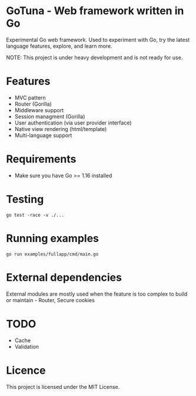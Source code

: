 # GoTuna - Web framework written in Go
Experimental Go web framework. Used to experiment with Go, try the latest language features, explore, and learn more.

NOTE: This project is under heavy development and is not ready for use.

# Features
- MVC pattern
- Router (Gorilla)
- Middleware support
- Session managment (Gorilla)
- User authentication (via user provider interface)
- Native view rendering (html/template)
- Multi-language support

# Requirements
- Make sure you have Go >= 1.16 installed

# Testing
```
go test -race -v ./...
```

# Running examples
```
go run examples/fullapp/cmd/main.go
```

# External dependencies
External modules are mostly used when the feature is too complex to build or maintain - Router, Secure cookies

# TODO
- Cache
- Validation

# Licence
This project is licensed under the MIT License.
